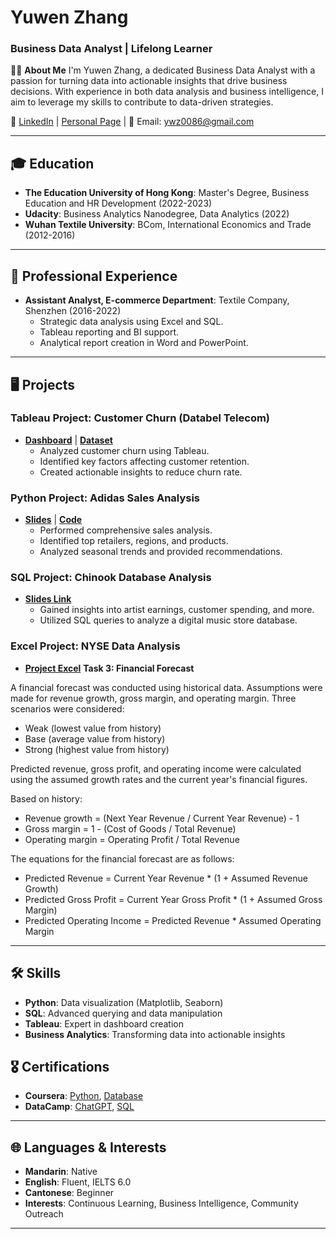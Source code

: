 # Yuwen Zhang

### Business Data Analyst | Lifelong Learner

👩‍💼 **About Me**
I'm Yuwen Zhang, a dedicated Business Data Analyst with a passion for turning data into actionable insights that drive business decisions. With experience in both data analysis and business intelligence, I aim to leverage my skills to contribute to data-driven strategies.

🔗 [LinkedIn](https://www.linkedin.com/in/yuwen-zhang-854000254) | [Personal Page](https://ywzhk.github.io) | 📧 Email: ywz0086@gmail.com

---

## 🎓 Education

- **The Education University of Hong Kong**: Master's Degree, Business Education and HR Development (2022-2023)
- **Udacity**: Business Analytics Nanodegree, Data Analytics (2022)
- **Wuhan Textile University**: BCom, International Economics and Trade (2012-2016)

---

## 💼 Professional Experience

- **Assistant Analyst, E-commerce Department**: Textile Company, Shenzhen (2016-2022)
  - Strategic data analysis using Excel and SQL.
  - Tableau reporting and BI support.
  - Analytical report creation in Word and PowerPoint.

---

## 🖥️ Projects

### **Tableau Project: Customer Churn** (Databel Telecom)
- **[Dashboard](https://public.tableau.com/shared/S98Z4PC53?:display_count=n&:origin=viz_share_link)** | **[Dataset](https://github.com/kshitiz311/Customer-Churn-Analysis/blob/main/Databel%20-%20Data.csv)**
  - Analyzed customer churn using Tableau.
  - Identified key factors affecting customer retention.
  - Created actionable insights to reduce churn rate.

### **Python Project: Adidas Sales Analysis**
- **[Slides](https://docs.google.com/presentation/d/1obe4GXAEgYjfFVr_xjOtsOSwdJTiASxxPAlRsR77MG4/edit?usp=drive_link)** | **[Code](https://www.kaggle.com/code/ywzkaggle/adidas-sales-analysis)**
  - Performed comprehensive sales analysis.
  - Identified top retailers, regions, and products.
  - Analyzed seasonal trends and provided recommendations.

### **SQL Project: Chinook Database Analysis**
- **[Slides Link](https://docs.google.com/presentation/d/1BISormJd7YBJ4gQRUQmBDO-2khah4tG6/edit?usp=drive_link&ouid=108811616458161862638&rtpof=true&sd=true)**
  - Gained insights into artist earnings, customer spending, and more.
  - Utilized SQL queries to analyze a digital music store database.
 

### **Excel Project: NYSE Data Analysis**
- **[Project Excel](https://docs.google.com/spreadsheets/d/1dMRPPecC44VGlS_V8dq1iBnbZM4RAGZE/edit?usp=drive_link&ouid=108811616458161862638&rtpof=true&sd=true)**
**Task 3: Financial Forecast**

A financial forecast was conducted using historical data. Assumptions were made for revenue growth, gross margin, and operating margin. Three scenarios were considered: 

- Weak (lowest value from history)
- Base (average value from history)
- Strong (highest value from history)

Predicted revenue, gross profit, and operating income were calculated using the assumed growth rates and the current year's financial figures.

Based on history:

- Revenue growth = (Next Year Revenue / Current Year Revenue) - 1
- Gross margin = 1 - (Cost of Goods / Total Revenue)
- Operating margin = Operating Profit / Total Revenue

The equations for the financial forecast are as follows:

- Predicted Revenue = Current Year Revenue * (1 + Assumed Revenue Growth)
- Predicted Gross Profit = Current Year Gross Profit * (1 + Assumed Gross Margin)
- Predicted Operating Income = Predicted Revenue * Assumed Operating Margin

---

## 🛠️ Skills

- **Python**: Data visualization (Matplotlib, Seaborn)
- **SQL**: Advanced querying and data manipulation
- **Tableau**: Expert in dashboard creation
- **Business Analytics**: Transforming data into actionable insights

## 🎖️ Certifications

- **Coursera**: [Python](https://www.coursera.org/account/accomplishments/verify/6NQMKPAKVZXG), [Database](https://www.coursera.org/account/accomplishments/certificate/W92DBYDG3B5C)
- **DataCamp**: [ChatGPT](https://www.datacamp.com/statement-of-accomplishment/course/07bf9742032552d0d3f644f43c61296756dba549), [SQL](https://www.datacamp.com/statement-of-accomplishment/course/82bfcf83ebedb8d24fdc7e77dd3d9e7fc686fe5f)

---

## 🌐 Languages & Interests

- **Mandarin**: Native
- **English**: Fluent, IELTS 6.0
- **Cantonese**: Beginner
- **Interests**: Continuous Learning, Business Intelligence, Community Outreach

---



